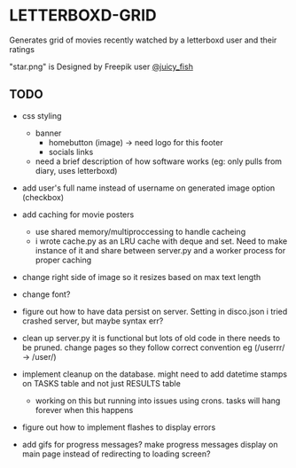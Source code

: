 # LETTERBOXD-GRID

Generates grid of movies recently watched by a letterboxd user and their ratings

"star.png" is Designed by Freepik user [@juicy_fish](https://www.freepik.com/author/juicy-fish)

## TODO
- css styling
    - banner
        - homebutton (image) -> need logo for this
    footer
        - socials links
    - need a brief description of how software works (eg: only pulls from diary, uses letterboxd)
- add user's full name instead of username on generated image option (checkbox)
- add caching for movie posters
    - use shared memory/multiproccessing to handle cacheing
    - i wrote cache.py as an LRU cache with deque and set. Need to make instance of it and share between server.py and a worker process for proper caching
- change right side of image so it resizes based on max text length
- change font?

- figure out how to have data persist on server. Setting in disco.json i tried crashed server, but maybe syntax err?
- clean up server.py it is functional but lots of old code in there needs to be pruned. change pages so they follow correct convention eg (/userrr/ -> /user/)
- implement cleanup on the database. might need to add datetime stamps on TASKS table and not just RESULTS table
    - working on this but running into issues using crons. tasks will hang forever when this happens
- figure out how to implement flashes to display errors
- add gifs for progress messages? make progress messages display on main page instead of redirecting to loading screen?